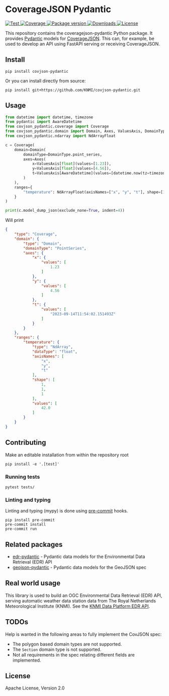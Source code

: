 # CoverageJSON Pydantic

<p>
  <a href="https://github.com/knmi/covjson-pydantic/actions?query=workflow%3ACI" target="_blank">
      <img src="https://github.com/knmi/covjson-pydantic/workflows/CI/badge.svg" alt="Test">
  </a>
  <a href="https://codecov.io/gh/knmi/covjson-pydantic" target="_blank">
      <img src="https://codecov.io/gh/knmi/covjson-pydantic/branch/master/graph/badge.svg" alt="Coverage">
  </a>
  <a href="https://pypi.org/project/covjson-pydantic" target="_blank">
      <img src="https://img.shields.io/pypi/v/covjson-pydantic?color=%2334D058&label=pypi%20package" alt="Package version">
  </a>
  <a href="https://pypistats.org/packages/covjson-pydantic" target="_blank">
      <img src="https://img.shields.io/pypi/dm/covjson-pydantic.svg" alt="Downloads">
  </a>
  <a href="https://github.com/knmi/covjson-pydantic/blob/master/LICENSE" target="_blank">
      <img src="https://img.shields.io/github/license/knmi/covjson-pydantic.svg" alt="License">
  </a>
</p>


This repository contains the coveragejson-pydantic Python package. It provides [Pydantic](https://pydantic-docs.helpmanual.io/) models for [CoverageJSON](https://covjson.org/). This can, for example, be used to develop an API using FastAPI serving or receiving CoverageJSON.

## Install
```shell
pip install covjson-pydantic
```

Or you can install directly from source:

```shell
pip install git+https://github.com/KNMI/covjson-pydantic.git
```

## Usage

```python
from datetime import datetime, timezone
from pydantic import AwareDatetime
from covjson_pydantic.coverage import Coverage
from covjson_pydantic.domain import Domain, Axes, ValuesAxis, DomainType
from covjson_pydantic.ndarray import NdArrayFloat

c = Coverage(
    domain=Domain(
        domainType=DomainType.point_series,
        axes=Axes(
            x=ValuesAxis[float](values=[1.23]),
            y=ValuesAxis[float](values=[4.56]),
            t=ValuesAxis[AwareDatetime](values=[datetime.now(tz=timezone.utc)])
        )
    ),
    ranges={
        "temperature": NdArrayFloat(axisNames=["x", "y", "t"], shape=[1, 1, 1], values=[42.0])
    }
)

print(c.model_dump_json(exclude_none=True, indent=4))
```
Will print
```json
{
    "type": "Coverage",
    "domain": {
        "type": "Domain",
        "domainType": "PointSeries",
        "axes": {
            "x": {
                "values": [
                    1.23
                ]
            },
            "y": {
                "values": [
                    4.56
                ]
            },
            "t": {
                "values": [
                    "2023-09-14T11:54:02.151493Z"
                ]
            }
        }
    },
    "ranges": {
        "temperature": {
            "type": "NdArray",
            "dataType": "float",
            "axisNames": [
                "x",
                "y",
                "t"
            ],
            "shape": [
                1,
                1,
                1
            ],
            "values": [
                42.0
            ]
        }
    }
}
```

## Contributing

Make an editable installation from within the repository root

```shell
pip install -e '.[test]'
```

### Running tests

```shell
pytest tests/
```

### Linting and typing

Linting and typing (mypy) is done using [pre-commit](https://pre-commit.com) hooks.

```shell
pip install pre-commit
pre-commit install
pre-commit run
```

## Related packages

* [edr-pydantic](https://github.com/KNMI/edr-pydantic) - Pydantic data models for the Environmental Data Retrieval (EDR) API
* [geojson-pydantic](https://github.com/developmentseed/geojson-pydantic) - Pydantic data models for the GeoJSON spec

## Real world usage

This library is used to build an OGC Environmental Data Retrieval (EDR) API, serving automatic weather data station data from The Royal Netherlands Meteorological Institute (KNMI). See the [KNMI Data Platform EDR API](https://developer.dataplatform.knmi.nl/edr-api).

## TODOs
Help is wanted in the following areas to fully implement the CovJSON spec:
* The polygon based domain types are not supported.
* The `Section` domain type is not supported.
* Not all requirements in the spec relating different fields are implemented.

## License

Apache License, Version 2.0
